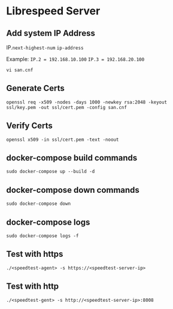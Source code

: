 # Librespeed Server

## Add system IP Address
IP.`next-highest-num` `ip-address`

Example:
`IP.2 = 192.168.10.100`
`IP.3 = 192.168.20.100`

```shell
vi san.cnf
```

## Generate Certs
```shell
openssl req -x509 -nodes -days 1000 -newkey rsa:2048 -keyout ssl/key.pem -out ssl/cert.pem -config san.cnf
```

## Verify Certs
```shell
openssl x509 -in ssl/cert.pem -text -noout
```

## docker-compose build commands
```shell
sudo docker-compose up --build -d
```

## docker-compose down commands
```shell
sudo docker-compose down
```

## docker-compose logs
```shell
sudo docker-compose logs -f
```

## Test with https
```shell
./<speedtest-agent> -s https://<speedtest-server-ip>
```

## Test with http
```shell
./<speedtest-gent> -s http://<speedtest-server-ip>:8008
```
